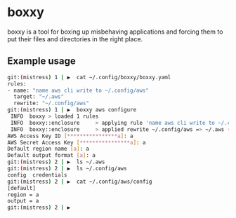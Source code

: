 # boxxy

boxxy is a tool for boxing up misbehaving applications and forcing them to put
their files and directories in the right place.

## Example usage

```sh
git:(mistress) 1 | ▶  cat ~/.config/boxxy/boxxy.yaml
rules:
- name: "name aws cli write to ~/.config/aws"
  target: "~/.aws"
  rewrite: "~/.config/aws"
git:(mistress) 1 | ▶  boxxy aws configure
 INFO  boxxy > loaded 1 rules
 INFO  boxxy::enclosure     > applying rule 'name aws cli write to ~/.config/aws'
 INFO  boxxy::enclosure     > applied rewrite ~/.config/aws => ~/.aws ("/home/amy/.config/aws" => "/tmp/boxxy-containers/bold-surf-9356/home/amy/.aws")
AWS Access Key ID [****************a]: a
AWS Secret Access Key [****************a]: a
Default region name [a]: a
Default output format [a]: a
git:(mistress) 2 | ▶  ls ~/.aws
git:(mistress) 2 | ▶  ls ~/.config/aws
config  credentials
git:(mistress) 2 | ▶  cat ~/.config/aws/config
[default]
region = a
output = a
git:(mistress) 2 | ▶
```